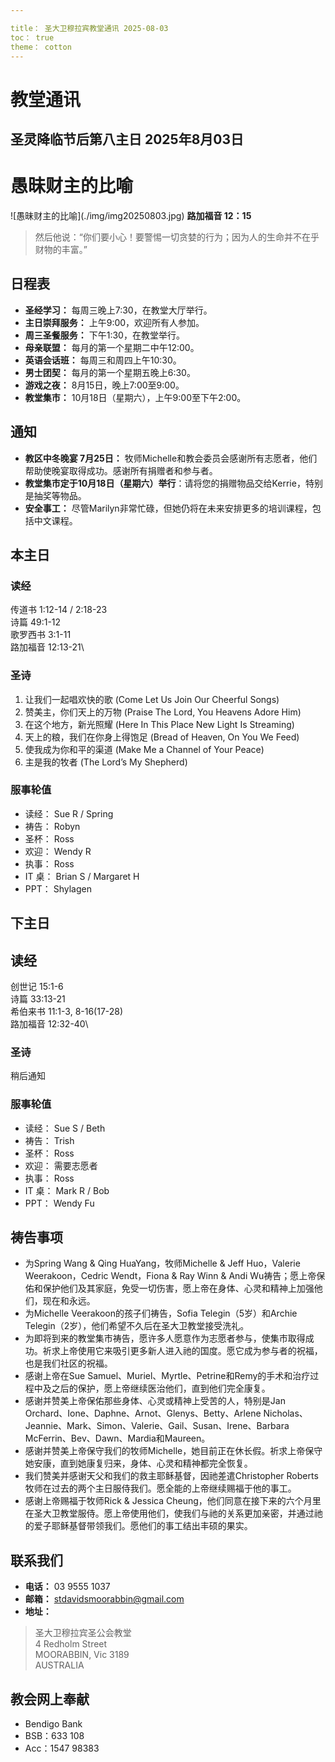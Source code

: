 ---title： 圣大卫穆拉宾教堂通讯 2025-08-03toc： truetheme： cotton---# 教堂通讯## 圣灵降临节后第八主日 2025年8月03日# 愚昧财主的比喻!\[愚昧财主的比喻](./img/img20250803.jpg)**路加福音 12：15**> 然后他说：“你们要小心！要警惕一切贪婪的行为；因为人的生命并不在乎财物的丰富。”## 日程表* **圣经学习：** 每周三晚上7:30，在教堂大厅举行。* **主日崇拜服务：** 上午9:00，欢迎所有人参加。* **周三圣餐服务：** 下午1:30，在教堂举行。* **母亲联盟：** 每月的第一个星期二中午12:00。* **英语会话班：** 每周三和周四上午10:30。* **男士团契：** 每月的第一个星期五晚上6:30。* **游戏之夜：** 8月15日，晚上7:00至9:00。* **教堂集市：** 10月18日（星期六），上午9:00至下午2:00。## 通知* **教区中冬晚宴 7月25日：** 牧师Michelle和教会委员会感谢所有志愿者，他们帮助使晚宴取得成功。感谢所有捐赠者和参与者。* **教堂集市定于10月18日（星期六）举行**：请将您的捐赠物品交给Kerrie，特别是抽奖等物品。* **安全事工：** 尽管Marilyn非常忙碌，但她仍将在未来安排更多的培训课程，包括中文课程。## 本主日### 读经传道书 1:12-14 / 2:18-23\诗篇 49:1-12\歌罗西书 3:1-11\路加福音 12:13-21\### 圣诗1. 让我们一起唱欢快的歌 (Come Let Us Join Our Cheerful Songs)2. 赞美主，你们天上的万物 (Praise The Lord, You Heavens Adore Him)3. 在这个地方，新光照耀 (Here In This Place New Light Is Streaming)4. 天上的粮，我们在你身上得饱足 (Bread of Heaven, On You We Feed)5. 使我成为你和平的渠道 (Make Me a Channel of Your Peace)6. 主是我的牧者 (The Lord’s My Shepherd)### 服事轮值* 读经： Sue R / Spring* 祷告： Robyn* 圣杯： Ross* 欢迎： Wendy R* 执事： Ross* IT 桌： Brian S / Margaret H* PPT： Shylagen## 下主日## 读经创世记 15:1-6\诗篇 33:13-21\希伯来书 11:1-3, 8-16(17-28)\路加福音 12:32-40\### 圣诗稍后通知### 服事轮值* 读经： Sue S / Beth* 祷告： Trish* 圣杯： Ross* 欢迎： 需要志愿者* 执事： Ross* IT 桌： Mark R / Bob* PPT： Wendy Fu## 祷告事项* 为Spring Wang \& Qing HuaYang，牧师Michelle \& Jeff Huo，Valerie Weerakoon，Cedric Wendt，Fiona \& Ray Winn \& Andi Wu祷告；愿上帝保佑和保护他们及其家庭，免受一切伤害，愿上帝在身体、心灵和精神上加强他们，现在和永远。* 为Michelle Veerakoon的孩子们祷告，Sofia Telegin（5岁）和Archie Telegin（2岁），他们希望不久后在圣大卫教堂接受洗礼。* 为即将到来的教堂集市祷告，愿许多人愿意作为志愿者参与，使集市取得成功。祈求上帝使用它来吸引更多新人进入祂的国度。愿它成为参与者的祝福，也是我们社区的祝福。* 感谢上帝在Sue Samuel、Muriel、Myrtle、Petrine和Remy的手术和治疗过程中及之后的保护，愿上帝继续医治他们，直到他们完全康复。* 感谢并赞美上帝保佑那些身体、心灵或精神上受苦的人，特别是Jan Orchard、Ione、Daphne、Arnot、Glenys、Betty、Arlene Nicholas、Jeannie、Mark、Simon、Valerie、Gail、Susan、Irene、Barbara McFerrin、Bev、Dawn、Mardia和Maureen。* 感谢并赞美上帝保守我们的牧师Michelle，她目前正在休长假。祈求上帝保守她安康，直到她康复归来，身体、心灵和精神都完全恢复。* 我们赞美并感谢天父和我们的救主耶稣基督，因祂差遣Christopher Roberts牧师在过去的两个主日服侍我们。愿全能的上帝继续赐福于他的事工。* 感谢上帝赐福于牧师Rick \& Jessica Cheung，他们同意在接下来的六个月里在圣大卫教堂服侍。愿上帝使用他们，使我们与祂的关系更加亲密，并通过祂的爱子耶稣基督带领我们。愿他们的事工结出丰硕的果实。## 联系我们* **电话：** 03 9555 1037* **邮箱：** stdavidsmoorabbin@gmail.com* **地址：**> 圣大卫穆拉宾圣公会教堂\> 4 Redholm Street\> MOORABBIN, Vic 3189\> AUSTRALIA## 教会网上奉献* Bendigo Bank* BSB：633 108* Acc：1547 98383